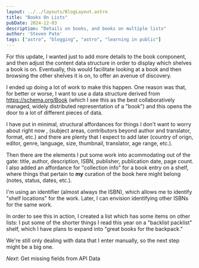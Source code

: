 ```yaml
---
layout: ../../layouts/BlogLayout.astro
title: "Books On Lists"
pubDate: 2024-12-03
description: "Details on books, and books on multiple lists"
author: 'Steven Pate'
tags: ["astro", "blogging", "astro", "learning in public"]
---
```


For this update, I wanted just to add more details to the book component, and then adjust the content data structure in order to display which shelves a book is on. Eventually, this would facilitate looking at a book and then browsing the other shelves it is on, to offer an avenue of discovery.

I ended up doing a lot of work to make this happen. One reason was that, for better or worse, I want to use a data structure derived from https://schema.org/Book (which I see this as the best collaboratively managed, widely distributed representation of a "book") and this opens the door to a lot of different pieces of data.

I have put in minimal, structural affordances for things I don't want to worry about right now , (subject areas, contributors beyond author and translator, format, etc.) and there are plenty that I expect to add later (country of orign, editor, genre, language, size, thumbnail, translator, age range, etc.).

Then there are the elements I put some work into acommodating out of the gate: title, author, description, ISBN, publisher, publication date, page count. I also added an affordance for "collection info" for a book entry on a shelf, where things that pertain to **my** curation of the book here might belong (notes, status, dates, etc.).

I'm using an identifier (almost always the ISBN), which allows me to identify "shelf locations" for the work. Later, I can envision identifying other ISBNs for the same work.

In order to see this in action, I created a list which has some items on other lists: I put some of the shorter things I read this year on a "backlist packlist" shelf, which I have plans to expand into "great books for the backpack."

We're still only dealing with data that I enter manually, so the next step might be a big one.

*Next*: Get missing fields from API Data
